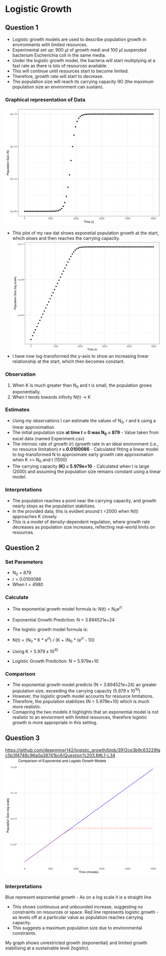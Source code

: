 # Logistic Growth
## Question 1
- Logistic growth models are used to describe population growth in environments with limited resources.
- Experimental set up: 900 μl of growth medi and 100 μl suspended bacterium Escherichia coli in the same media.
- Under the logistic growth model, the bacteria will start multiplying at a fast rate as there is lots of resources available.
- This will continue until resources start to become limited. 
- Therefore, growth rate will start to decrease.
- The population size will reach its carrying capacity (K) (the maximum population size an environment can sustain).

### Graphical representation of Data
![My Image Description](raw_data_plot.png) 
- This plot of my raw dat shows exponetial population growth at the start, which slows and then reaches the carrying capacity. 
![My Image Description](raw_data_on_log_plot.png)
- I have now log-transformed the y-axis to show an increasing linear relationship at the start, which then becomes constant.

### Observation
1. When K is much greater than N<sub>0</sub> and t is small, the population grows exponentially.
2. When t tends towards infinity N(t) → K

### Estimates 
- Using my observations I can estimate the values of N<sub>0</sub>, r and k using a linear approximation.
- The initial population size **at time t = 0 was N<sub>0</sub> = 879** - Value taken from excel data (named Experiment.csv)
- The intrinsic rate of growth (r) (growth rate in an ideal environment (i.e., no resource limitation) **r = 0.0100086** - Calculated fitting a linear model to log-transformed N to approximate early growth rate approximation when K >> N<sub>0</sub> and t (1500)
- The carrying capacity **(K) = 5.979e+10** - Calculated when t is large (2000) and assuming the population size remains constant using a linear model. 

### Interpretations
- The population reaches a point near the carrying capacity, and growth nearly stops as the population stabilizes.
- In the provided data, this is evident around t =2000 when N(t) approaches K closely.
- This is a model of density-dependent regulation, where growth rate decreases as population size increases, reflecting real-world limits on resources.

## Question 2
### Set Parameters 
- N<sub>0</sub> = 879
- r =  0.0100086
- When t = 4980

### Calculate
- The exponential growth model formula is: N(t) = N<sub>0</sub>e<sup>rt</sup>
- Exponential Growth Prediction: N = 3.894521e+24

- The logistic growth model formula is:
- N(t) = (N<sub>0</sub> * K * e<sup>rt</sup>) / (K + (N<sub>0</sub> * (e<sup>rt</sup> - 1)))
- Using K = 5.979 x 10<sup>10</sup>
- Logistic Growth Prediction: N = 5.979e+10

### Comparison
- The exponential growth model predicts (N = 3.894521e+24) an greater population size, exceeding the carrying capacity (5.979 x 10<sup>10</sup>)
- However, the logistic growth model accounts for resource limitations.
- Therefore, the population stabilizes (N = 5.979e+10) which is much more realistic.
- Comapring the two models it highlights that an exponential model is not realistic to an enviorment with limited resources, therefore logistic growth is more appropriate in this setting.

## Question 3
https://github.com/deepminer142/logistic_growth/blob/3912ce3b9c63229fac5b3f4748c96a0a38741bc6/Question%203.R#L1-L34
![My Image Description](population_growth_comparison.png)

### Interpretations
Blue represent exponential growth - As on a log scale it is a straight line
- This shows continuous and unbounded increase, suggesting no constraints on resources or space.
Red line represents logistic growth - as levels off at a particular value as population reaches carrying capacity.
- This suggests a maximum population size due to environmental constraints.

My graph shows unrestricted growth (exponential) and limited growth stabilising at a sustainable level (logistic).





